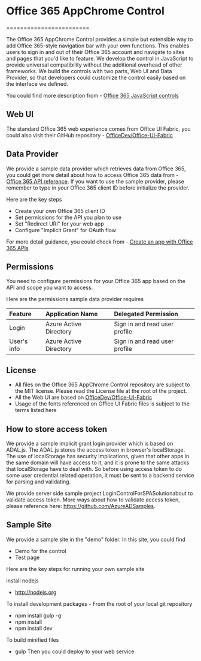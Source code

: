 # Office 365 AppChrome Control

========================

The Office 365 AppChrome Control provides a simple but extensible way to add Office 365-style navigation bar with your own functions. This enables users to sign in and out of their Office 365 account and navigate to sites and pages that you'd like to feature. We develop the control in JavaScript to provide universal compatibility without the additional overhead of other frameworks. We build the controls with two parts, Web UI and Data Provider, so that developers could customize the control easily based on the interface we defined.

You could find more description from - [Office 365 JavaScript controls](https://msdn.microsoft.com/en-us/office/office365/howto/javascript-controls) 

## Web UI
The standard Office 365 web experience comes from Office UI Fabric, you could also visit their GitHub repository - [OfficeDev/Office-UI-Fabric](https://github.com/OfficeDev/Office-UI-Fabric)

## Data Provider
We provide a sample data provider which retrieves data from Office 365, you could get more detail about how to access Office 365 data from - [Office 365 API reference](https://msdn.microsoft.com/office/office365/HowTo/rest-api-overview). If you want to use the sample provider, please remember to type in your Office 365 client ID before initialize the provider. 

Here are the key steps
 - Create your own Office 365 client ID
 - Set permissions for the API you plan to use
 - Set "Redirect URI" for your web app
 - Configure "Implicit Grant" for OAuth flow

For more detail guidance, you could check from - [Create an app with Office 365 APIs](https://msdn.microsoft.com/office/office365/howto/getting-started-Office-365-APIs)

## Permissions 
You need to configure permissions for your Office 365 app based on the API and scope you want to access. 

Here are the permissions sample data provider requires

|Feature|Application Name|Delegated Permission|
|:-----|:-----|:-----|
|Login|Azure Active Directory|Sign in and read user profile|
|User's info|Azure Active Directory|Sign in and read user profile|

## License
 - All files on the Office 365 AppChrome Control repository are subject to the MIT license. Please read the License file at the root of the project. 
 - All the Web UI are based on [OfficeDev/Office-UI-Fabric](https://github.com/OfficeDev/Office-UI-Fabric)
 - Usage of the fonts referenced on Office UI Fabric files is subject to the terms listed here 

## How to store access token 
We provide a sample implicit grant login provider which is based on ADAL.js. The ADAL.js stores the access token in browser's localStorage. The use of localStorage has security implications, given that other apps in the same domain will have access to it, and it is prone to the same attacks that localStorage have to deal with. So before using access token to do some user credential related operation, it must be sent to a backend service for parsing and validating. 

We provide server side sample project LoginControlForSPASolutionabout to validate access token. More ways about how to validate access token, please reference here: https://github.com/AzureADSamples.

## Sample Site
We provide a sample site in the "demo" folder. In this site, you could find
 - Demo for the control
 - Test page

Here are the key steps for running your own sample site

install nodejs
 - http://nodejs.org

To install development packages - From the root of your local git repository
 - npm install gulp -g
 - npm install
 - npm install dev

To build minified files
 - gulp
Then you could deploy to your web service
